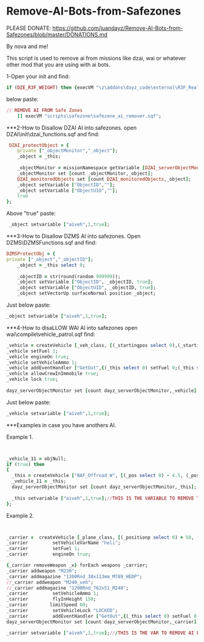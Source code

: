 # Remove-AI-Bots-from-Safezones

PLEASE DONATE: https://github.com/juandayz/Remove-AI-Bots-from-Safezones/blob/master/DONATIONS.md


By nova and me!

This script is used to remove ai from missions like dzai, wai or whatever other mod that you are using with ai bots.

1-Open your init and find:
```ruby
if (DZE_R3F_WEIGHT) then {execVM "\z\addons\dayz_code\external\R3F_Realism\R3F_Realism_Init.sqf";};
```
below paste:
```ruby
// REMOVE AI FROM Safe Zones 
    [] execVM "scripts\safezone\safezone_ai_remover.sqf";
```

***2-How to Disallow DZAI AI into safezones.
open DZAI\init\dzai_functions.sqf  and find:

```ruby
 DZAI_protectObject = {
    private ["_objectMonitor","_object"];
    _object = _this;
    
    _objectMonitor = missionNamespace getVariable [DZAI_serverObjectMonitor,[]];
    _objectMonitor set [count _objectMonitor,_object];
    DZAI_monitoredObjects set [count DZAI_monitoredObjects,_object];
    _object setVariable ["ObjectID",""];
    _object setVariable ["ObjectUID",""];
    true
}; 
```
Above "true" paste:
```ruby
 _object setvariable ["aiveh",1,true]; 
 ```
 
 ***3-How to Disallow DZMS AI into safezones.
 Open DZMS\DZMSFunctions.sqf and find:
 
```ruby
DZMSProtectObj = {
private ["_object","_objectID"];
    _object = _this select 0;
    
    _objectID = str(round(random 999999));
    _object setVariable ["ObjectID", _objectID, true];
    _object setVariable ["ObjectUID", _objectID, true];
    _object setVectorUp surfaceNormal position _object;
```
Just below paste:
```ruby
_object setvariable ["aiveh",1,true];
```

***4-How to disaLLOW WAI AI into safezones
open wai\compile\vehicle_patrol.sqf find: 

```ruby
_vehicle = createVehicle [_veh_class, [(_startingpos select 0),(_startingpos select 1), 0], [], 0, "CAN_COLLIDE"];
_vehicle setFuel 1;
_vehicle engineOn true;
_vehicle setVehicleAmmo 1;
_vehicle addEventHandler ["GetOut",{(_this select 0) setFuel 0;(_this select 0) setDamage 1;}];
_vehicle allowCrewInImmobile true; 
_vehicle lock true;
     
dayz_serverObjectMonitor set [count dayz_serverObjectMonitor,_vehicle];
```
Just below paste:
```ruby
_vehicle setvariable ["aiveh",1,true]; 
```

***Examples in case you have anothers AI.

Example 1.
```ruby


_vehicle_11 = objNull;
if (true) then
{
  _this = createVehicle ["BAF_Offroad_W", [(_pos select 0) - 4.5, (_pos select 1) - 5,-0.012], [], 0, "CAN_COLLIDE"];
  _vehicle_11 = _this;
  dayz_serverObjectMonitor set [count dayz_serverObjectMonitor,_this];
  
  _this setvariable ["aiveh",1,true];//THIS IS THE VARIABLE TO REMOVE THE AI FROM SAFEZONES
};
```

Example 2.

```ruby


_carrier =  createVehicle [_plane_class, [(_positionp select 0) + 50, (_positionp select 1) + 50],[], 0, "FLY"];
_carrier         setVehicleVarName "heli";
_carrier         setFuel 1;
_carrier         engineOn true;

{_carrier removeWeapon _x} forEach weapons _carrier;
_carrier addweapon "M230";
_carrier addmagazine "1200Rnd_30x113mm_M789_HEDP";
//_carrier addweapon "M240_veh";
//_carrier addmagazine "1200Rnd_762x51_M240";
_carrier         setVehicleAmmo 1;
_carrier         flyInHeight 150;
_carrier        limitSpeed 60;
_carrier         setVehicleLock "LOCKED";
_carrier         addEventHandler ["GetOut",{(_this select 0) setFuel 0;(_this select 0) setDamage 1;}];
dayz_serverObjectMonitor set [count dayz_serverObjectMonitor,_carrier];

_carrier setvariable ["aiveh",1,true];///THIS IS THE VAR TO REMOVE AI FROM SAFEZONES
```



   
    
